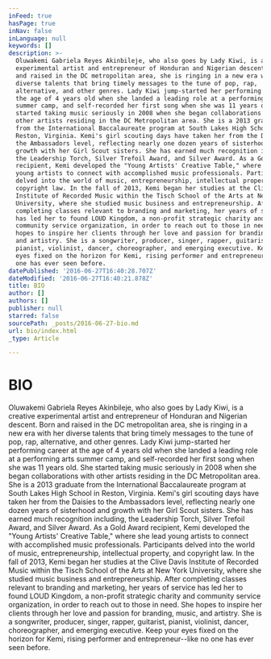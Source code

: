 ```yaml
---
inFeed: true
hasPage: true
inNav: false
inLanguage: null
keywords: []
description: >-
  Oluwakemi Gabriela Reyes Akinbileje, who also goes by Lady Kiwi, is a creative
  experimental artist and entrepreneur of Honduran and Nigerian descent. Born
  and raised in the DC metropolitan area, she is ringing in a new era with her
  diverse talents that bring timely messages to the tune of pop, rap,
  alternative, and other genres. Lady Kiwi jump-started her performing career at
  the age of 4 years old when she landed a leading role at a performing arts
  summer camp, and self-recorded her first song when she was 11 years old. She
  started taking music seriously in 2008 when she began collaborations with
  other artists residing in the DC Metropolitan area. She is a 2013 graduate
  from the International Baccalaureate program at South Lakes High School in
  Reston, Virginia. Kemi's girl scouting days have taken her from the Daisies to
  the Ambassadors level, reflecting nearly one dozen years of sisterhood and
  growth with her Girl Scout sisters. She has earned much recognition including,
  the Leadership Torch, Silver Trefoil Award, and Silver Award. As a Gold Award
  recipient, Kemi developed the "Young Artists' Creative Table," where she lead
  young artists to connect with accomplished music professionals. Participants
  delved into the world of music, entrepreneurship, intellectual property, and
  copyright law. In the fall of 2013, Kemi began her studies at the Clive Davis
  Institute of Recorded Music within the Tisch School of the Arts at New York
  University, where she studied music business and entrepreneurship. After
  completing classes relevant to branding and marketing, her years of service
  has led her to found LOUD Kingdom, a non-profit strategic charity and
  community service organization, in order to reach out to those in need. She
  hopes to inspire her clients through her love and passion for branding, music,
  and artistry. She is a songwriter, producer, singer, rapper, guitarist,
  pianist, violinist, dancer, choreographer, and emerging executive. Keep your
  eyes fixed on the horizon for Kemi, rising performer and entrepreneur--like no
  one has ever seen before.
datePublished: '2016-06-27T16:40:28.707Z'
dateModified: '2016-06-27T16:40:21.878Z'
title: BIO
author: []
authors: []
publisher: null
starred: false
sourcePath: _posts/2016-06-27-bio.md
url: bio/index.html
_type: Article

---
```

# BIO

Oluwakemi Gabriela Reyes Akinbileje, who also goes by Lady Kiwi, is a creative experimental artist and entrepreneur of Honduran and Nigerian descent. Born and raised in the DC metropolitan area, she is ringing in a new era with her diverse talents that bring timely messages to the tune of pop, rap, alternative, and other genres. Lady Kiwi jump-started her performing career at the age of 4 years old when she landed a leading role at a performing arts summer camp, and self-recorded her first song when she was 11 years old. She started taking music seriously in 2008 when she began collaborations with other artists residing in the DC Metropolitan area. She is a 2013 graduate from the International Baccalaureate program at South Lakes High School in Reston, Virginia. Kemi's girl scouting days have taken her from the Daisies to the Ambassadors level, reflecting nearly one dozen years of sisterhood and growth with her Girl Scout sisters. She has earned much recognition including, the Leadership Torch, Silver Trefoil Award, and Silver Award. As a Gold Award recipient, Kemi developed the "Young Artists' Creative Table," where she lead young artists to connect with accomplished music professionals. Participants delved into the world of music, entrepreneurship, intellectual property, and copyright law. In the fall of 2013, Kemi began her studies at the Clive Davis Institute of Recorded Music within the Tisch School of the Arts at New York University, where she studied music business and entrepreneurship. After completing classes relevant to branding and marketing, her years of service has led her to found LOUD Kingdom, a non-profit strategic charity and community service organization, in order to reach out to those in need. She hopes to inspire her clients through her love and passion for branding, music, and artistry. She is a songwriter, producer, singer, rapper, guitarist, pianist, violinist, dancer, choreographer, and emerging executive. Keep your eyes fixed on the horizon for Kemi, rising performer and entrepreneur--like no one has ever seen before.